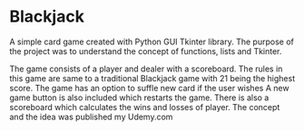 # Blackjack 
A simple card game created with Python GUI Tkinter library.
The purpose of the project was to understand the concept of functions, lists and Tkinter.

The game consists of a player and dealer with a scoreboard.
The rules in this game are same to a traditional Blackjack game with 21 being the highest score.
The game has an option to suffle new card if the user wishes 
A new game button is also included which restarts the game.
There is also a scoreboard which calculates the wins and losses of player. 
The concept and the idea was published my Udemy.com
